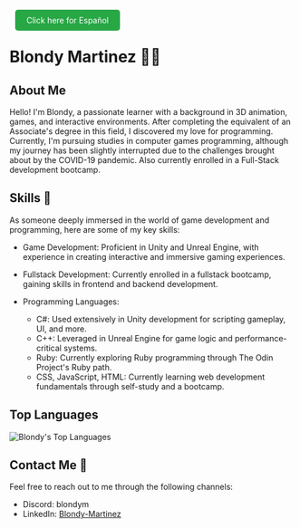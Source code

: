 <a href="README_ES.md" style="background-color: #28a745; color: white; padding: 10px 20px; text-decoration: none; border-radius: 5px; margin: 0 10px;">Click here for Español</a>

# Blondy Martinez 👨‍💻

## About Me
Hello! I'm Blondy, a passionate learner with a background in 3D animation, games, and interactive environments. After completing the equivalent of an Associate's degree in this field, I discovered my love for programming. Currently, I'm pursuing studies in computer games programming, although my journey has been slightly interrupted due to the challenges brought about by the COVID-19 pandemic. Also currently enrolled in a Full-Stack development bootcamp.

## Skills 🚀
As someone deeply immersed in the world of game development and programming, here are some of my key skills:

- Game Development: Proficient in Unity and Unreal Engine, with experience in creating interactive and immersive gaming experiences.
  
- Fullstack Development: Currently enrolled in a fullstack bootcamp, gaining skills in frontend and backend development.

- Programming Languages:

  - C#: Used extensively in Unity development for scripting gameplay, UI, and more.
  - C++: Leveraged in Unreal Engine for game logic and performance-critical systems.
  - Ruby: Currently exploring Ruby programming through The Odin Project's Ruby path.
  - CSS, JavaScript, HTML: Currently learning web development fundamentals through self-study and a bootcamp.

## Top Languages

![Blondy's Top Languages](https://github-readme-stats.vercel.app/api/top-langs/?username=BlondyMartinez&layout=compact&exclude_repo=CT6008)

## Contact Me 📧
Feel free to reach out to me through the following channels:

- Discord: blondym
- LinkedIn: [Blondy-Martinez](https://www.linkedin.com/in/blondy-martinez/)
